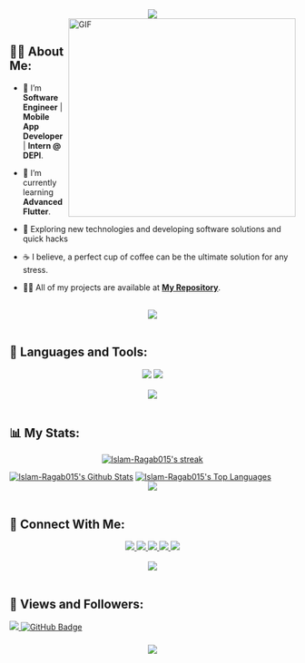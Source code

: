 <div align="center">
    <img src="https://readme-typing-svg.herokuapp.com/?font=Righteous&size=35&center=true&vCenter=true&width=500&height=70&duration=4000&lines=Helo+World!+👋;+I'm+Islam+Elsherif+😎;" />
</div>

<img align="right" alt="GIF" src="https://i.pinimg.com/originals/e4/26/70/e426702edf874b181aced1e2fa5c6cde.gif" width="400" height="350" />

<br>

## 🙋‍♂️ About Me:

- 🔭 I’m **Software Engineer** | **Mobile App Developer** | **Intern @ DEPI**.

- 🌱 I’m currently learning **Advanced Flutter**.
 
- 🤔   Exploring new technologies and developing software solutions and quick hacks
  
- ☕   I believe, a perfect cup of coffee can be the ultimate solution for any stress.
 
- 👨‍💻 All of my projects are available at **[My Repository](https://github.com/Islam-Ragab015?tab=repositories)**.

<br>
<div align="center">
    <img src="https://user-images.githubusercontent.com/73097560/115834477-dbab4500-a447-11eb-908a-139a6edaec5c.gif" />
</div>
<br>

## 🚀 Languages and Tools:
<div align="center">
    <img src="https://skillicons.dev/icons?i=flutter,dart,firebase,cpp,java,python" />
    <img src="https://skillicons.dev/icons?i=github,androidstudio,vscode,figma,postman" /><br>
</div>

<br>
<div align="center">
    <img src="https://user-images.githubusercontent.com/73097560/115834477-dbab4500-a447-11eb-908a-139a6edaec5c.gif" />
</div>
<br>

## 📊 My Stats:

<p align="center">
    <a href="https://github.com/Islam-Ragab015/github-readme-streak-stats">
        <img title="🔥 Get streak stats for your profile at git.io/streak-stats" alt="Islam-Ragab015's streak" src="https://github-readme-streak-stats.herokuapp.com/?user=Islam-Ragab015&theme=black-ice&hide_border=true&stroke=0000&background=060A0CD0"/>
    </a>
</p>
<a href="https://github.com/Islam-Ragab015/github-readme-stats"><img alt="Islam-Ragab015's Github Stats" src="https://github-readme-stats.vercel.app/api?username=Islam-Ragab015&show_icons=true&count_private=true&theme=react&hide_border=true&bg_color=0D1117" /></a>
<a href="https://github.com/Islam-Ragab015/github-readme-stats"><img alt="Islam-Ragab015's Top Languages" src="https://github-readme-stats.vercel.app/api/top-langs/?username=Islam-Ragab015&langs_count=8&count_private=true&layout=compact&theme=react&hide_border=true&bg_color=0D1117" /></a>

<br>
<div align="center">
    <img src="https://user-images.githubusercontent.com/73097560/115834477-dbab4500-a447-11eb-908a-139a6edaec5c.gif" />
</div>
<br>

## 🤝 Connect With Me:

<div align="center">
    <a href="https://www.linkedin.com/in/islam-elsherif/" target="_blank">
        <img src="https://img.shields.io/badge/LinkedIn-0077B5?style=for-the-badge&logo=linkedin&logoColor=white" target="_blank" />
    </a>
    <a href="mailto:islaminreallife@gmail.com">
        <img src="https://img.shields.io/badge/Gmail-333333?style=for-the-badge&logo=gmail&logoColor=red" />
    </a>
    <a href="https://mostaql.com/u/islamelsherif/portfolio">
        <img src="https://img.shields.io/badge/Portfolio-0077B5?style=for-the-badge&logoColor=white" />
    </a>
    <a href="https://youtube.com/@islamelsherif">
        <img src="https://img.shields.io/badge/Youtube-red?style=for-the-badge&logo=youtube&logoColor=white" />
    </a>
    <a href="https://t.me/islamelsherif">
        <img src="https://img.shields.io/badge/Telegram-0077B5?style=for-the-badge&logo=telegram&logoColor=white" />
    </a>
</div>

<br>
<div align="center">
    <img src="https://user-images.githubusercontent.com/73097560/115834477-dbab4500-a447-11eb-908a-139a6edaec5c.gif" />
</div>
<br>

## 💜 Views and Followers:

<a href="https://github.com/Islam-Ragab015/github-profile-views-counter">
    <img src="https://komarev.com/ghpvc/?username=Islam-Ragab015">
</a>
<a href="https://github.com/Islam-Ragab015?tab=followers"><img src="https://img.shields.io/github/followers/Islam-Ragab015?label=Followers&style=social" alt="GitHub Badge"></a>
<h3 align="center">
    <img src="https://readme-typing-svg.herokuapp.com/?font=Righteous&size=25&center=true&vCenter=true&width=500&height=70&duration=4000&lines=Thanks+for+visiting!+❤️;+Shoot+me+a+message+on+Linkedin!;I'm+Long+Life+Learner">
</h3>

<br/>
